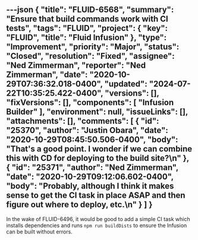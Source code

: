 ---json
{
  "title": "FLUID-6568",
  "summary": "Ensure that build commands work with CI tests",
  "tags": "FLUID",
  "project": {
    "key": "FLUID",
    "title": "Fluid Infusion"
  },
  "type": "Improvement",
  "priority": "Major",
  "status": "Closed",
  "resolution": "Fixed",
  "assignee": "Ned Zimmerman",
  "reporter": "Ned Zimmerman",
  "date": "2020-10-29T07:36:32.018-0400",
  "updated": "2024-07-22T10:35:25.422-0400",
  "versions": [],
  "fixVersions": [],
  "components": [
    "Infusion Builder"
  ],
  "environment": null,
  "issueLinks": [],
  "attachments": [],
  "comments": [
    {
      "id": "25370",
      "author": "Justin Obara",
      "date": "2020-10-29T08:45:50.506-0400",
      "body": "That's a good point. I wonder if we can combine this with CD for deploying to the build site?\n"
    },
    {
      "id": "25371",
      "author": "Ned Zimmerman",
      "date": "2020-10-29T09:12:06.602-0400",
      "body": "Probably, although I think it makes sense to get the CI task in place ASAP and then figure out where to deploy, etc.\n"
    }
  ]
}
---
In the wake of FLUID-6496, it would be good to add a simple CI task which installs dependencies and runs `npm run buildDists` to ensure the Infusion can be built without errors.

        